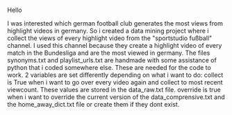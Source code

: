 Hello

I was interested which german football club generates the most views from highlight videos in germany. So i created a data mining project where i collect the views of every highlight video from the "sportstudio fußball" channel. 
I used this channel because they create a highlight video of every match in the Bundesliga and are the most viewed in germany. The files synonyms.txt and playlist_urls.txt are handmade with some assistance of python that i coded
somewhere else. These are needed for the code to work. 2 variables are set differently depending on what i want to do: collect is True when i want to go over every video again and collect to most recent viewcount. These values
are stored in the data_raw.txt file. override is true when i want to override the current version of the data_comprensive.txt and the home_away_dict.txt file or create them if they dont exist.

